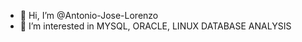 - 👋 Hi, I’m @Antonio-Jose-Lorenzo
- 👀 I’m interested in MYSQL, ORACLE, LINUX DATABASE ANALYSIS 

<!---
Antonio-Jose-Lorenzo/Antonio-Jose-Lorenzo is a ✨ special ✨ repository because its `README.md` (this file) appears on your GitHub profile.
You can click the Preview link to take a look at your changes.
--->
